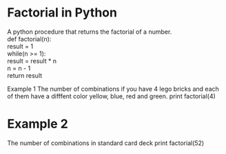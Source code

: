 # Factorial in Python
A python procedure that returns the factorial of a number.
</br>
def factorial(n):</br>
  result = 1</br>
  while(n >= 1):</br>
    result = result * n</br>
    n = n - 1</br>
  return result</br>

Example 1
The number of combinations if you have 4 lego bricks and each of them have a difffent color yellow, blue, red and green.
print factorial(4)

# Example 2 
The number of combinations in standard card deck
print factorial(52)
